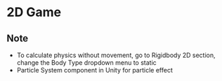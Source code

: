 # 2D Game

## Note
- To calculate physics without movement, go to Rigidbody 2D section, change the Body Type dropdown menu to static
- Particle System component in Unity for particle effect